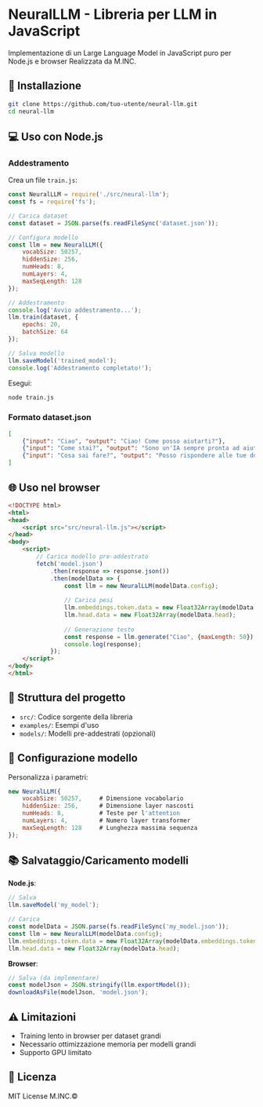 # NeuralLLM - Libreria per LLM in JavaScript

Implementazione di un Large Language Model in JavaScript puro per Node.js e browser
Realizzata da M.INC.

## 🚀 Installazione

```bash
git clone https://github.com/tuo-utente/neural-llm.git
cd neural-llm
```

## 💻 Uso con Node.js

### Addestramento
Crea un file `train.js`:
```javascript
const NeuralLLM = require('./src/neural-llm');
const fs = require('fs');

// Carica dataset
const dataset = JSON.parse(fs.readFileSync('dataset.json'));

// Configura modello
const llm = new NeuralLLM({
    vocabSize: 50257,
    hiddenSize: 256,
    numHeads: 8,
    numLayers: 4,
    maxSeqLength: 128
});

// Addestramento
console.log('Avvio addestramento...');
llm.train(dataset, {
    epochs: 20,
    batchSize: 64
});

// Salva modello
llm.saveModel('trained_model');
console.log('Addestramento completato!');
```

Esegui:
```bash
node train.js
```

### Formato dataset.json
```json
[
    {"input": "Ciao", "output": "Ciao! Come posso aiutarti?"},
    {"input": "Come stai?", "output": "Sono un'IA sempre pronta ad aiutare!"},
    {"input": "Cosa sai fare?", "output": "Posso rispondere alle tue domande e conversare"}
]
```

## 🌐 Uso nel browser
```html
<!DOCTYPE html>
<html>
<head>
    <script src="src/neural-llm.js"></script>
</head>
<body>
    <script>
        // Carica modello pre-addestrato
        fetch('model.json')
            .then(response => response.json())
            .then(modelData => {
                const llm = new NeuralLLM(modelData.config);
                
                // Carica pesi
                llm.embeddings.token.data = new Float32Array(modelData.embeddings.token);
                llm.head.data = new Float32Array(modelData.head);
                
                // Generazione testo
                const response = llm.generate("Ciao", {maxLength: 50});
                console.log(response);
            });
    </script>
</body>
</html>
```

## 📁 Struttura del progetto
- `src/`: Codice sorgente della libreria
- `examples/`: Esempi d'uso
- `models/`: Modelli pre-addestrati (opzionali)

## 🔧 Configurazione modello
Personalizza i parametri:
```javascript
new NeuralLLM({
    vocabSize: 50257,     # Dimensione vocabolario
    hiddenSize: 256,      # Dimensione layer nascosti
    numHeads: 8,          # Teste per l'attention
    numLayers: 4,         # Numero layer transformer
    maxSeqLength: 128     # Lunghezza massima sequenza
});
```

## 📚 Salvataggio/Caricamento modelli

**Node.js**:
```javascript
// Salva
llm.saveModel('my_model');

// Carica
const modelData = JSON.parse(fs.readFileSync('my_model.json'));
const llm = new NeuralLLM(modelData.config);
llm.embeddings.token.data = new Float32Array(modelData.embeddings.token);
llm.head.data = new Float32Array(modelData.head);
```

**Browser**:
```javascript
// Salva (da implementare)
const modelJson = JSON.stringify(llm.exportModel());
downloadAsFile(modelJson, 'model.json');
```

## ⚠️ Limitazioni
- Training lento in browser per dataset grandi
- Necessario ottimizzazione memoria per modelli grandi
- Supporto GPU limitato

## 📄 Licenza
MIT License
M.INC.©
